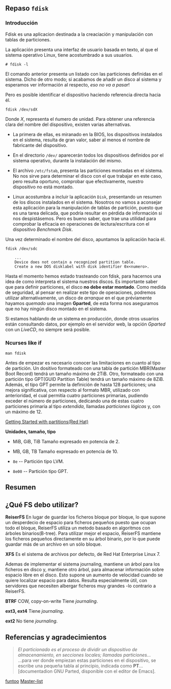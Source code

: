 ## Repaso `fdisk`

### Introducción

Fdisk es una aplicacion destinada a la creaciación y manipulación con tablas de particiones.

La aplicación presenta una interfaz de usuario basada en texto, al que el sistema operativo Linux, tiene acostumbrado a sus usuarios.

`# fdisk -l`

El comando anterior presenta un listado con las particiones definidas en el sistema. Dicho de otro modo; si acabamos de añadir un disco al sistema y esperamos ver información al respecto, _eso no va a pasar_!

Pero es posible identificar el dispositivo haciendo referencia directa hacia él.

`fdisk /dev/sdX`

Donde _X_, representa el ńumero de unidad. Para obtener una referencia clara del nombre del dispositivo, existen varias alternativas.

- La primera de ellas, es miranado en la BIOS, los dispositivos instalados en el sistema, resulta de gran valor, saber al menos el nombre de fabricante del dispositivo.

- En el directorio `/dev/` aparecerán todos los dispositivos definidos por el sistema operativo, durante la instalación del mismo. 

- El archivo `/etc/fstab`, presenta las particiones montadas en el sistema. No nos sirve para determinar el disco con el que trabajar en este caso, pero resulta oportuno, comprobar que efectivamente, nuestro dispositivo no está montado.

- Linux acostumbra a incluir la aplicación `Disk`, presentando un resumen de los discos instalados en el sistema. Nosotros no vamos a aconsejar esta aplicación para la manipulación de tablas de partición, puesto que es una tarea delicada, que podría resultar en pérdida de información si nos despistásemos. Pero es bueno saber, que trae una utilidad para comprobar la eficacia en operaciones de lectura/escritura con el dispositivo _Benchmark Disk_.

Una vez determinado el nombre del disco, apuntamos la aplicación hacia él.

`fdisk /dev/sdc`

		...
		Device does not contain a recognized partition table.
		Create a new DOS disklabel with disk identifier 0x<numero>.

Hasta el momento hemos estado trasteando con fdisk, para hacernos una idea de como interpreta el sistema nuestros discos. Es importante saber que para definir particiones, el disco __no debe estar montado__. Como medida de seguridad, al pensar en realizar este tipo de operaciones, podremos utilizar alternativamente, un disco de _arranque_ en el que préviamente hayamos _quemado_ una imagen __Gparted__, de esta forma nos aseguramos que no hay ningún disco montado en el sistema.

Si estamos hablando de un sistema en producción, donde otros usuarios están consultando datos, por ejemplo en el servidor web, la opción _Gparted_ con un _LiveCD_, no siempre será posible.

### Ncurses like if

`man fdisk`

Antes de empezar es necesario conocer las limitaciones en cuanto al tipo de partición. Un dositivo formateado con una tabla de partición MBR(Master Boot Record) tendrá un tamaño máximo de 2TiB. Otro, formateado con una partición tipo GPT(GUID Partition Table) tendrá un tamaño máximo de 8ZiB. Además, el tipo GPT permite la definición de hasta 128 particiones; una mejora significativa, con respecto al formato MBR, utilizado con anterioridad, el cual permitía cuatro particiones primarias, pudiendo exceder el número de particiones, dedicando una de estas cuatro particiones primaria al tipo _extendida_, llamadas _particiones lógicas_ y, con un máximo de 12.

[Getting Started with partitions(Red Hat)](https://access.redhat.com/documentation/en-us/red_hat_enterprise_linux/8-beta/html/configuring_and_managing_storage_hardware/assembly_getting-started-with-partitions_configuring-and-managing-storage-hardware)

__Unidades, tamaño, tipo__

- MiB, GiB, TiB
Tamaño expresado en potencia de 2.


- MB, GB, TB
Tamaño expresado en potencia de 10.

- `8e` -- Partición tipo LVM.
- `8e00` -- Partición tipo GPT.

## Resumen 


## ¿Qué FS debo utilizar?

__ReiserFS__
En lugar de guardar los ficheros bloque por bloque, lo que supone un desperdecio de espacio para ficheros pequeños puesto que ocupan todo el bloque, ReiserFS utiliza un metodo basado en algoritmos con árboles binarios(B-tree).
Para utilizar mejor el espacio, ReiserFS mantiene los ficheros pequeños directamente en su árbol binario, por lo que puede guardar más de un archivo en un sólo bloque.

__XFS__
Es el sistema de archivos por defecto, de Red Hat Enterprise Linux 7.

Ademas de implementar el sistema journaling, mantiene un árbol para los ficheros en disco y, mantiene otro árbol, para almacenar información sobre espacio libre en el disco. Esto supone un aumento de velocidad cuando se quiere localizar espacio para datos. Resulta especialmente útil, con servidores que necesiten albergar ficheros muy grandes -lo contrario a ReiserFS.

__BTRF__
COW, copy-on-write
Tiene _journaling_.

__ext3, ext4__
Tiene _journaling_.

__ext2__
No tiene _journaling_.


## Referencias y agradecimientos
> _El particionado es el proceso de dividir un dispositivo de almacenamiento, en secciones locales; llamadas particiones..._ <br/> ...para ver donde empiezan estas particiones en el dispositivo, se escribe una pequeña tabla al principio, indicada como __PT__...[documentadion GNU Parted, disponible con el editor de Emacs].


[funtoo](https://www.funtoo.org)
[Master-list](vger.kernel.org/vger-lists.html)

